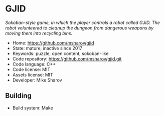 # GJID

_Sokoban-style game, in which the player controls a robot called GJID. The robot volunteered to cleanup the dungeon from dangerous weapons by moving them into recycling bins._

- Home: https://github.com/msharov/gjid
- State: mature, inactive since 2017
- Keywords: puzzle, open content, sokoban-like
- Code repository: https://github.com/msharov/gjid.git
- Code language: C++
- Code license: MIT
- Assets license: MIT
- Developer: Mike Sharov

## Building

- Build system: Make
